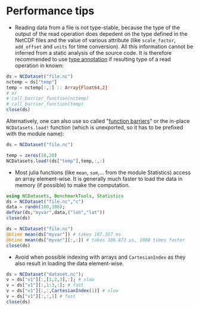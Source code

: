 # Performance tips

* Reading data from a file is not type-stable, because the type of the output of the read operation does depedent on the type defined in the NetCDF files and the value of various attribute (like `scale_factor`, `add_offset` and `units` for time conversion). All this information cannot be inferred from a static analysis of the source code. It is therefore recommended to use [type annotation](https://docs.julialang.org/en/v1/manual/types/index.html#Type-Declarations-1) if resulting type of a read operation in known:

```julia
ds = NCDataset("file.nc")
nctemp = ds["temp"]
temp = nctemp[:,:] :: Array{Float64,2}
# or
# call_barrier_function(nctemp)
# call_barrier_function(temp)
close(ds)
```

Alternatively, one can also use so called "[function barriers](https://docs.julialang.org/en/v1/manual/performance-tips/index.html#kernel-functions-1)" or the in-place `NCDatasets.load!` function (which is unexported, so it has to be prefixed with the module name):

```julia
ds = NCDataset("file.nc")

temp = zeros(10,20)
NCDatasets.load!(ds["temp"],temp,:,:)
```

* Most julia functions (like `mean`, `sum`,... from the module Statistics) access an array element-wise. It is generally much faster to load the data in memory (if possible) to make the computation.

```julia
using NCDatasets, BenchmarkTools, Statistics
ds = NCDataset("file.nc","c")
data = randn(100,100);
defVar(ds,"myvar",data,("lon","lat"))
close(ds)

ds = NCDataset("file.nc")
@btime mean(ds["myvar"]) # takes 107.357 ms
@btime mean(ds["myvar"][:,:]) # takes 106.873 μs, 1000 times faster
close(ds)
```

* Avoid when possible indexing with arrays and `CartesianIndex` as they also result in loading the data element-wise.

```julia
ds = NCDataset("dataset.nc");
v = ds["v1"][:,[1,2,3],:]; # slow
v = ds["v1"][:,1:3,:]; # fast
v = ds["v1"][:,:,CartesianIndex(1)] # slow
v = ds["v1"][:,:,1] # fast
close(ds)
```
